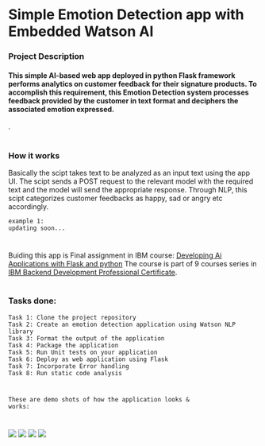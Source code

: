 
# Simple Emotion Detection app with Embedded Watson AI
### Project Description
#### This simple AI-based web app deployed in python Flask framework performs analytics on customer feedback for their signature products. To accomplish this requirement, this Emotion Detection system processes feedback provided by the customer in text format and deciphers the associated emotion expressed.
.
#
### How it works
Basically the scipt takes text to be analyzed as an input text using the app UI. The scipt sends a POST request to the relevant model with the required text and the model will send the appropriate response.
Through NLP, this scipt categorizes customer feedbacks as happy, sad or angry etc accordingly.
```text
example 1:
updating soon...

```
#
Buiding this app is Final assignment in IBM course: [Developing Ai Applications with Flask and python](https://www.coursera.org/learn/python-project-for-ai-application-development)
The course is part of 9 courses series in [IBM Backend Development Professional Certificate](https://www.coursera.org/professional-certificates/ibm-backend-development).
#
### Tasks done:
```text
Task 1: Clone the project repository
Task 2: Create an emotion detection application using Watson NLP library
Task 3: Format the output of the application
Task 4: Package the application
Task 5: Run Unit tests on your application
Task 6: Deploy as web application using Flask
Task 7: Incorporate Error handling
Task 8: Run static code analysis
```
#
<code>These are demo shots of how the application looks & works:</code>
#
![](/)
![](/)
![](/)
![](/)
